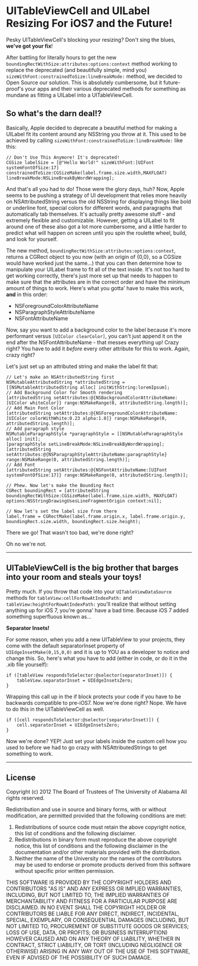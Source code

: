 UITableViewCell and UILabel Resizing For iOS7 and the Future!
=======================================

Pesky UITableViewCell's blocking your resizing? Don't sing the blues, **we've got your fix**!

After battling for literally hours to get the new <code>boundingRectWithSize:attributes:options:context</code> method working to replace the deprecated (and beautifully simple, mind you) <code>sizeWithFont:constrainedToSize:lineBreakMode:</code> method, we decided to Open Source our solution. This is absolutely cumbersome, but it future-proof's your apps and their various deprecated methods for something as mundane as fitting a UILabel into a UITableViewCell.

## So what's the darn deal!?

Basically, Apple decided to deprecate a beautiful method for making a UILabel fit its content around any NSString you throw at it. This used to be achieved by calling <code>sizeWithFont:constrainedToSize:lineBreakMode:</code> like this:

```objc
// Don't Use This Anymore! It's deprecated!
CGSize labelSize = [@"Hello World!" sizeWithFont:[UIFont systemFontOfSize:17] constrainedToSize:CGSizeMake(label.frame.size.width,MAXFLOAT) lineBreakMode:NSLineBreakByWordWrapping];
```

And that's all you had to do! Those were the glory days, huh? Now, Apple seems to be pushing a strategy of UI development that relies more heavily on NSAttributedString versus the old NSString for displaying things like bold or underline font, special colors for different words, and paragraphs that automatically tab themselves. It's actually pretty awesome stuff - and extremely flexible and customizable. However, getting a UILabel to fit around one of these also got a lot more cumbersome, and a little harder to predict what will happen on screen until you spin the roulette wheel, build, and look for yourself.

The new method, <code>boundingRectWithSize:attributes:options:context</code>, returns a CGRect object to you now (with an origin of {0,0}, so a CGSize would have worked just the same...) that you can then determine how to manipulate your UILabel frame to fit all of the text inside. It's not too hard to get working correctly, there's just more set up that needs to happen to make sure that the attributes are in the correct order and have the minimum amount of things to work. Here's what you gotta' have to make this work, **and** in this order:

* NSForegroundColorAttributeName
* NSParagraphStyleAttributeName
* NSFontAttributeName

Now, say you want to add a background color to the label because it's more performant versus <code>[UIColor clearColor]</code>, you can't just append it on the end after the NSFontAttributeName - that messes everything up! Crazy right? You have to add it *before* every other attribute for this to work. Again, crazy right?

Let's just set up an attributed string and make the label fit that:

```objc
// Let's make an NSAttributedString first
NSMutableAttributedString *attributedString = [[NSMutableAttributedString alloc] initWithString:loremIpsum];
// Add Background Color for Smooth rendering
[attributedString setAttributes:@{NSBackgroundColorAttributeName:[UIColor whiteColor]} range:NSMakeRange(0, attributedString.length)];
// Add Main Font Color
[attributedString setAttributes:@{NSForegroundColorAttributeName:[UIColor colorWithWhite:0.23 alpha:1.0]} range:NSMakeRange(0, attributedString.length)];
// Add paragraph style
NSMutableParagraphStyle *paragraphStyle = [[NSMutableParagraphStyle alloc] init];
[paragraphStyle setLineBreakMode:NSLineBreakByWordWrapping];
[attributedString setAttributes:@{NSParagraphStyleAttributeName:paragraphStyle} range:NSMakeRange(0, attributedString.length)];
// Add Font
[attributedString setAttributes:@{NSFontAttributeName:[UIFont systemFontOfSize:17]} range:NSMakeRange(0, attributedString.length)];

// Phew. Now let's make the Bounding Rect
CGRect boundingRect = [attributedString boundingRectWithSize:CGSizeMake(label.frame.size.width, MAXFLOAT) options:NSStringDrawingUsesLineFragmentOrigin context:nil];

// Now let's set the label size from there
label.frame = CGRectMake(label.frame.origin.x, label.frame.origin.y, boundingRect.size.width, boundingRect.size.height);
```

There we go! That wasn't too bad, we're done right?

Oh no we're not.

----------------------

## UITableViewCell is the big brother that barges into your room and steals your toys!

Pretty much. If you throw that code into your <code>UITableViewDataSource</code> methods for <code>tableView:cellForRowAtIndexPath:</code> and <code>tableView:heightForRowAtIndexPath:</code> you'll realize that without setting anything up for iOS 7, you're gonna' have a bad time. Because iOS 7 added something superfluous known as...

**Separator Insets!**

For some reason, when you add a new UITableView to your projects, they come with the default separatorInset property of <code>UIEdgeInsetMake(0,15,0,0)</code> and it is up to YOU as a developer to notice and change this. So, here's what you have to add (either in code, or do it in the .xib file yourself):

```objc
if ([tableView respondsToSelector:@selector(separatorInset)]) {
    tableView.separatorInset = UIEdgeInsetsZero;
}
```

Wrapping this call up in the if block protects your code if you have to be backwards compatible to pre-iOS7. Now we're done right? Nope. We have to do this in the UITableViewCell as well.

```objc
if ([cell respondsToSelector:@selector(separatorInset)]) {
    cell.separatorInset = UIEdgeInsetsZero;
}
```

Now we're done? YEP! Just set your labels inside the custom cell how you used to before we had to go crazy with NSAttributedStrings to get something to work.

----------------------

## License

Copyright (c) 2012 The Board of Trustees of The University of Alabama
All rights reserved.

Redistribution and use in source and binary forms, with or without
modification, are permitted provided that the following conditions
are met:

 1. Redistributions of source code must retain the above copyright
    notice, this list of conditions and the following disclaimer.
 2. Redistributions in binary form must reproduce the above copyright
    notice, this list of conditions and the following disclaimer in the
    documentation and/or other materials provided with the distribution.
 3. Neither the name of the University nor the names of the contributors
    may be used to endorse or promote products derived from this software
    without specific prior written permission.

THIS SOFTWARE IS PROVIDED BY THE COPYRIGHT HOLDERS AND CONTRIBUTORS
"AS IS" AND ANY EXPRESS OR IMPLIED WARRANTIES, INCLUDING, BUT NOT
LIMITED TO, THE IMPLIED WARRANTIES OF MERCHANTABILITY AND FITNESS
FOR A PARTICULAR PURPOSE ARE DISCLAIMED. IN NO EVENT SHALL
THE COPYRIGHT HOLDER OR CONTRIBUTORS BE LIABLE FOR ANY DIRECT,
INDIRECT, INCIDENTAL, SPECIAL, EXEMPLARY, OR CONSEQUENTIAL DAMAGES
(INCLUDING, BUT NOT LIMITED TO, PROCUREMENT OF SUBSTITUTE GOODS OR
SERVICES; LOSS OF USE, DATA, OR PROFITS; OR BUSINESS INTERRUPTION)
HOWEVER CAUSED AND ON ANY THEORY OF LIABILITY, WHETHER IN CONTRACT,
STRICT LIABILITY, OR TORT (INCLUDING NEGLIGENCE OR OTHERWISE)
ARISING IN ANY WAY OUT OF THE USE OF THIS SOFTWARE, EVEN IF ADVISED
OF THE POSSIBILITY OF SUCH DAMAGE.
